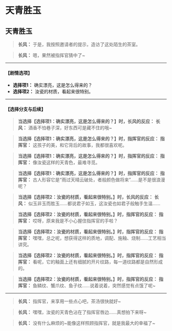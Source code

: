 # 天青胜玉

## 天青胜玉

> **长风：**
> 于是，我按照邀请者的提示，造访了这处陌生的茶室。

> **长风：**
> 嗯，果然被指挥官猜中了~

---
#### **【剧情选项】**
*   **选择项1：** 确实漂亮，这是怎么得来的？
*   **选择项2：** 汝瓷的材质，看起来很特别。

---
#### **【选择分支与后续】**
> **当选择【选择项1：确实漂亮，这是怎么得来的？】时，长风的反应：**
> **长风：** 酒香不怕巷子深，好东西可是藏不住的哦~

> **当选择【选择项1：确实漂亮，这是怎么得来的？】时，指挥官的反应：**
> **指挥官：** 这孩子的美，和它背后的故事，我都很喜欢呢。

> **当选择【选择项1：确实漂亮，这是怎么得来的？】时，指挥官的反应：**
> **指挥官：** 像汝瓷这样的天青色，最难寻觅。

> **当选择【选择项1：确实漂亮，这是怎么得来的？】时，指挥官的反应：**
> **指挥官：** 古人形容它是“雨过天晴云破处，者般颜色做将来”……是不是很浪漫呢？

> **当选择【选择项2：汝瓷的材质，看起来很特别。】时，长风的反应：**
> **长风：** 似玉非玉而胜玉……都说君子如玉，这汝瓷也如君子般触手生温……

> **当选择【选择项2：汝瓷的材质，看起来很特别。】时，指挥官的反应：**
> **指挥官：** 哎呀，原来我是不小心握住指挥官的手啦？

> **当选择【选择项2：汝瓷的材质，看起来很特别。】时，指挥官的反应：**
> **指挥官：** 嘿嘿，总之呢，想获得这样的质地，调配、施釉、烧制……工艺相当讲究。

> **当选择【选择项2：汝瓷的材质，看起来很特别。】时，指挥官的反应：**
> **指挥官：** 看呢，它的釉面上还有细腻的开片纹路，每一道纹路都是自然形成的。

> **当选择【选择项2：汝瓷的材质，看起来很特别。】时，指挥官的反应：**
> **指挥官：** 鱼鳞纹、蟹爪纹、鱼子纹……说着说着，突然感觉有点饿了呢~

---

> **长风：**
> 指挥官，来享用一些点心吧，茶汤很快就好~

> **长风：**
> 嘿嘿，汝瓷的天青色沾在了指挥官唇边……真想拍下来呀~

> **长风：**
> 没有什么麻烦的~能像这样照顾指挥官，就是我最大的幸福了~

